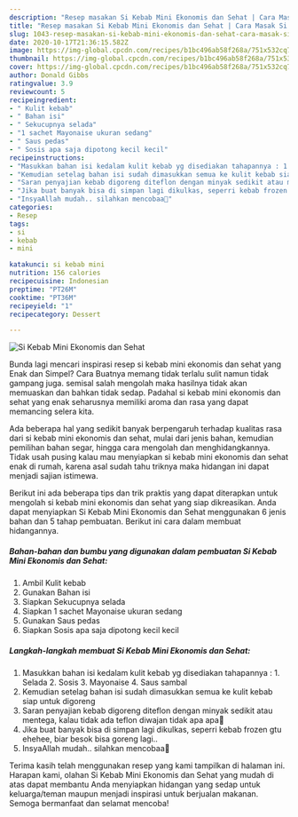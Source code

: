 ```yaml
---
description: "Resep masakan Si Kebab Mini Ekonomis dan Sehat | Cara Masak Si Kebab Mini Ekonomis dan Sehat Yang Lezat"
title: "Resep masakan Si Kebab Mini Ekonomis dan Sehat | Cara Masak Si Kebab Mini Ekonomis dan Sehat Yang Lezat"
slug: 1043-resep-masakan-si-kebab-mini-ekonomis-dan-sehat-cara-masak-si-kebab-mini-ekonomis-dan-sehat-yang-lezat
date: 2020-10-17T21:36:15.582Z
image: https://img-global.cpcdn.com/recipes/b1bc496ab58f268a/751x532cq70/si-kebab-mini-ekonomis-dan-sehat-foto-resep-utama.jpg
thumbnail: https://img-global.cpcdn.com/recipes/b1bc496ab58f268a/751x532cq70/si-kebab-mini-ekonomis-dan-sehat-foto-resep-utama.jpg
cover: https://img-global.cpcdn.com/recipes/b1bc496ab58f268a/751x532cq70/si-kebab-mini-ekonomis-dan-sehat-foto-resep-utama.jpg
author: Donald Gibbs
ratingvalue: 3.9
reviewcount: 5
recipeingredient:
- " Kulit kebab"
- " Bahan isi"
- " Sekucupnya selada"
- "1 sachet Mayonaise ukuran sedang"
- " Saus pedas"
- " Sosis apa saja dipotong kecil kecil"
recipeinstructions:
- "Masukkan bahan isi kedalam kulit kebab yg disediakan tahapannya : 1. Selada 2. Sosis 3. Mayonaise 4. Saus sambal"
- "Kemudian setelag bahan isi sudah dimasukkan semua ke kulit kebab siap untuk digoreng"
- "Saran penyajian kebab digoreng diteflon dengan minyak sedikit atau mentega, kalau tidak ada teflon diwajan tidak apa apa🙂"
- "Jika buat banyak bisa di simpan lagi dikulkas, seperri kebab frozen gtu ehehee, biar besok bisa goreng lagi.."
- "InsyaAllah mudah.. silahkan mencobaa🙂"
categories:
- Resep
tags:
- si
- kebab
- mini

katakunci: si kebab mini 
nutrition: 156 calories
recipecuisine: Indonesian
preptime: "PT26M"
cooktime: "PT36M"
recipeyield: "1"
recipecategory: Dessert

---
```



![Si Kebab Mini Ekonomis dan Sehat](https://img-global.cpcdn.com/recipes/b1bc496ab58f268a/751x532cq70/si-kebab-mini-ekonomis-dan-sehat-foto-resep-utama.jpg)

Bunda lagi mencari inspirasi resep si kebab mini ekonomis dan sehat yang Enak dan Simpel? Cara Buatnya memang tidak terlalu sulit namun tidak gampang juga. semisal salah mengolah maka hasilnya tidak akan memuaskan dan bahkan tidak sedap. Padahal si kebab mini ekonomis dan sehat yang enak seharusnya memiliki aroma dan rasa yang dapat memancing selera kita.

Ada beberapa hal yang sedikit banyak berpengaruh terhadap kualitas rasa dari si kebab mini ekonomis dan sehat, mulai dari jenis bahan, kemudian pemilihan bahan segar, hingga cara mengolah dan menghidangkannya. Tidak usah pusing kalau mau menyiapkan si kebab mini ekonomis dan sehat enak di rumah, karena asal sudah tahu triknya maka hidangan ini dapat menjadi sajian istimewa.




Berikut ini ada beberapa tips dan trik praktis yang dapat diterapkan untuk mengolah si kebab mini ekonomis dan sehat yang siap dikreasikan. Anda dapat menyiapkan Si Kebab Mini Ekonomis dan Sehat menggunakan 6 jenis bahan dan 5 tahap pembuatan. Berikut ini cara dalam membuat hidangannya.

<!--inarticleads1-->

##### Bahan-bahan dan bumbu yang digunakan dalam pembuatan Si Kebab Mini Ekonomis dan Sehat:

1. Ambil  Kulit kebab
1. Gunakan  Bahan isi
1. Siapkan  Sekucupnya selada
1. Siapkan 1 sachet Mayonaise ukuran sedang
1. Gunakan  Saus pedas
1. Siapkan  Sosis apa saja dipotong kecil kecil




<!--inarticleads2-->

##### Langkah-langkah membuat Si Kebab Mini Ekonomis dan Sehat:

1. Masukkan bahan isi kedalam kulit kebab yg disediakan tahapannya : 1. Selada 2. Sosis 3. Mayonaise 4. Saus sambal
1. Kemudian setelag bahan isi sudah dimasukkan semua ke kulit kebab siap untuk digoreng
1. Saran penyajian kebab digoreng diteflon dengan minyak sedikit atau mentega, kalau tidak ada teflon diwajan tidak apa apa🙂
1. Jika buat banyak bisa di simpan lagi dikulkas, seperri kebab frozen gtu ehehee, biar besok bisa goreng lagi..
1. InsyaAllah mudah.. silahkan mencobaa🙂




Terima kasih telah menggunakan resep yang kami tampilkan di halaman ini. Harapan kami, olahan Si Kebab Mini Ekonomis dan Sehat yang mudah di atas dapat membantu Anda menyiapkan hidangan yang sedap untuk keluarga/teman maupun menjadi inspirasi untuk berjualan makanan. Semoga bermanfaat dan selamat mencoba!
